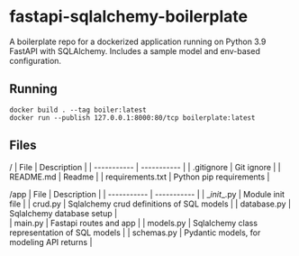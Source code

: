 # fastapi-sqlalchemy-boilerplate
A boilerplate repo for a dockerized application running on Python 3.9 FastAPI with SQLAlchemy.
Includes a sample model and env-based configuration.

## Running
```
docker build . --tag boiler:latest
docker run --publish 127.0.0.1:8000:80/tcp boilerplate:latest
```

## Files
/
| File      | Description |
| ----------- | ----------- |
| .gitignore       | Git ignore    |
| README.md        | Readme        |
| requirements.txt | Python pip requirements |  

/app
| File      | Description |
| ----------- | ----------- |
| \__init__.py   | Module init file    |
| crud.py       | Sqlalchemy crud definitions of SQL models  |
| database.py   | Sqlalchemy database setup |  
| main.py       | Fastapi routes and app  |
| models.py     | Sqlalchemy class representation of SQL models        |
| schemas.py    | Pydantic models, for modeling API returns     |
